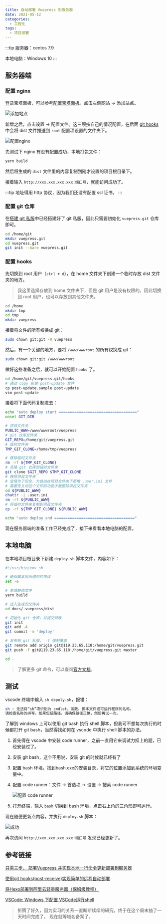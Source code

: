 ```yaml
---
title: 自动部署 Vuepress 到服务器
date: 2021-05-12
categories:
  - 工程化
tags:
  - 项目部署
---
```


:::tip
服务器：centos 7.9

本地电脑：Windows 10
:::

## 服务器端

### 配置 nginx

登录宝塔面板，可以参考[配置宝塔面板](0003、配置宝塔面板.md)。点击左侧网站 -> 添加站点。

![添加站点](/assets/image/backend/server/004/step1-add-site.png)

新增之后，点击设置 -> 配置文件。这三项按自己的情况配置，在后面 [git hooks](./004-automated-deployment.md#配置-hooks) 中会将 dist 文件推送到 `root` 配置项设置的文件夹下。

![配置nginx](/assets/image/backend/server/004/step2-nginx-conf.png)

先测试下 nginx 有没有配置成功，本地打包文件：

```bash
yarn build
```

然后将生成的 `dist` 文件里的内容复制到刚才设置的项目根目录下。

接着输入 `http://xxx.xxx.xxx.xxx:端口号`，就能访问成功了。

:::tip
地址得用 http 协议，因为我们还没有配置 ssl 证书。
:::

### 配置 git 仓库

在[搭建 git 私服](./002-build-git-server.md)中已经搭建好了 git 私服，因此只需要初始化 `vuepress.git` 仓库即可。

```bash
cd /home/git
mkdir vuepress.git
cd vuepress.git
git init --bare vuepress.git
```

### 配置 hooks

先切换到 root 用户（`ctrl + d`），在 home 文件夹下创建一个临时存放 dist 文件夹的地方。

> 我这里选择存放到 home 文件夹下，但是 git 用户是没有权限的，因此切换到 root 用户，也可以存放到其他文件夹。

```bash
cd /home
mkdir tmp
cd tmp
mkdir vuepress
```

接着将文件的所有权换成 git：

```bash
sudo chown git:git -R vuepress
```

然后，有一个关键的地方，要将 `/www/wwwroot` 的所有权换成 git：

```bash
sudo chown git:git /www/wwwroot
```

做好这些准备之后，就可以开始配置 `hooks` 了。

```bash
cd /home/git/vuepress.git/hooks
# 通过 copy 新建 post-update 文件
cp post-update.sample post-update
vim post-update
```

接着将下面代码复制进去：

```bash
echo "auto deploy start ==================================="
unset GIT_DIR

# 项目文件夹
PUBLIC_WWW=/www/wwwroot/vuepress
# git 仓库文件夹
GIT_REPO=/home/git/vuepress.git
# 临时文件夹
TMP_GIT_CLONE=/home/tmp/vuepress

# 移除临时文件夹
rm -rf ${TMP_GIT_CLONE}
# 克隆 git 仓库到临时文件夹
git clone $GIT_REPO $TMP_GIT_CLONE
# 移除项目文件夹
# 宝塔为了安全，为自动在项目文件夹下新增 .user.ini 文件
# 需要先关闭这个文件的功能才能删除项目文件夹
cd ${PUBLIC_WWW}
chattr -i .user.ini
rm -rf ${PUBLIC_WWW}
# 将临时文件夹复制到项目文件夹
cp -rf ${TMP_GIT_CLONE} ${PUBLIC_WWW}

echo "auto deploy end ===================================="
```

现在服务器端的准备工作已经完成了，接下来看看本地电脑的配置。

## 本地电脑

在本地项目根目录下新建 `deploy.sh` 脚本文件，内容如下：

```bash
#!/usr/bin/env sh

# 确保脚本抛出遇到的错误
set -e

# 生成静态文件
yarn build

# 进入生成的文件夹
cd docs/.vuepress/dist

# 初始化 git 仓库，并提交修改
git init
git add -A
git commit -m 'deploy'

# 发布到 git 私服， -f 强制覆盖
git remote add origin git@119.23.65.118:/home/git/vuepress.git
git push -f git@119.23.65.118:/home/git/vuepress.git master

cd -
```

> 了解更多 git 命令，可以查询[官方文档](https://git-scm.com/docs)。

## 测试

vscode 终端中输入 `sh depoly.sh`，报错：

```bash
sh : 无法将“sh”项识别为 cmdlet、函数、脚本文件或可运行程序的名称。
请检查名称的拼写，如果包括路径，请确保路径正确，然后再试一次。
```

了解到 windows 上可以使用 git bash 执行 shell 脚本，但我可不想每次执行的时候都打开 git bash，当然得找如何在 vscode 中执行 shell 脚本的办法。

1. 首先得在 vscode 中安装 code runner，之前一直用它来调试力扣上的题，已经安装过了。
   
2. 安装 git bash，这个不用说，安装 git 的时候就已经有了
   
3. 配置 bash 环境，找到bash.exe的安装目录，将它的位置添加到系统的环境变量中。
   
4. 配置 code runner：文件 -> 首选项 -> 设置 -> 搜索 code runner
   
   ![配置 code runner](/assets/image/backend/server/004/step3-code-runner.png)

5. 打开终端，输入 `bash` 切换到 bash 环境，点击右上角的三角形即可运行。

现在随便更新点内容，并执行 `deploy.sh` 脚本：

![成功](/assets/image/backend/server/004/step4-complete.png)

再次访问 `http://xxx.xxx.xxx.xxx:端口号` 发现已经更新了。

## 参考链接

[只需三步， 部署Vuepress 并实现本地一行命令更新部署到服务器](http://chanwingwah.info/article/604eb2273c8ec67668f6fd41)

[使用git hooks(post-receive)实现简单的远程自动部署](https://www.imqianduan.com/git-svn/335.html)

[将Hexo部署到阿里云轻量服务器（保姆级教程）](https://hjxlog.com/posts/20191130a1.html#7-%E9%85%8D%E7%BD%AENginx)

[VSCode: Windows 下配置 VSCode运行shell](https://www.cnblogs.com/yongdaimi/p/15247771.html)

> 折腾了好久，因为实习的关系一直断断续续的研究，终于在这个周末抽了一天时间完成了。
> 现在就等域名备案了。
